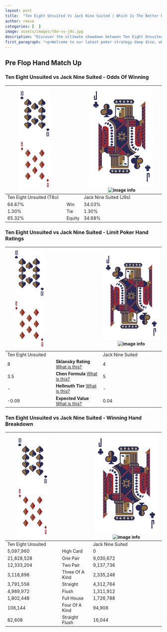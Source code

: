 ```yaml
---
layout: post
title:  "Ten Eight Unsuited Vs Jack Nine Suited | Which Is The Better Hand In Poker? A Complete Guide"
author: reece
categories: [  ]
image: assets/images/t8o-vs-j9s.jpg
description: "Discover the ultimate showdown between Ten Eight Unsuited and Jack Nine Suited in poker! Uncover the odds, strategies, and scenarios where one hand triumphs over the other. Get ready to up your poker game with this thrilling analysis."
first_paragraph: "<p>Welcome to our latest poker strategy deep dive, where we're pitting two distinct hands against each other in a high-stakes showdown: Ten Eight Unsuited vs Jack Nine Suited.</p><p>In the dynamic world of poker, every decision counts, and knowing which hand holds the upper hand is key to your success at the table.</p><p>In this article, we'll dissect these two hands, explore the scenarios where one dominates the other, and equip you with the knowledge to make strategic choices that can tip the odds in your favor.</p><p>Get ready to unravel the intriguing dynamics of these poker hands and elevate your game to new heights.</p>"
---
```




[comment]: # (sp0)

## Pre Flop Hand Match Up

<div class="table hand-ratings" markdown="1"> 



### Ten Eight Unsuited vs Jack Nine Suited - Odds Of Winning


    
| ![image info](assets/images/hand1/T.png) ![image info](assets/images/hand1/8o.png) |  | ![image info](assets/images/hand2/J.png) ![image info](assets/images/hand2/9s.png) |
| -------- | -------- | -------- |
| Ten Eight Unsuited (T8o) |  | Jack Nine Suited (J9s) |
| 64.67% | Win | 34.03% |
| 1.30% | Tie | 1.30% |
| 65.32% | Equity | 34.68% |




[comment]: # (sp1)



### Ten Eight Unsuited vs Jack Nine Suited - Limit Poker Hand Ratings


    
| ![image info](assets/images/hand1/T.png) ![image info](assets/images/hand1/8o.png) |  | ![image info](assets/images/hand2/J.png) ![image info](assets/images/hand2/9s.png) |
| -------- | -------- | -------- |
| Ten Eight Unsuited |  | Jack Nine Suited |
| 8 | **Sklansky Rating** [What is this?](/sklansky-rating-explained) | 4 |
| 3.5 | **Chen Formula** [What is this?](/chen-formula-explained) | 5 |
| - | **Hellmuth Tier** [What is this?](/Hellmuth-tier-explained) | - |
| -0.09 | **Expected Value** [What is this?](/expected-value-explained) | 0.04 |




[comment]: # (sp2)



### Ten Eight Unsuited vs Jack Nine Suited - Winning Hand Breakdown


    
| ![image info](assets/images/hand1/T.png) ![image info](assets/images/hand1/8o.png) |  | ![image info](assets/images/hand2/J.png) ![image info](assets/images/hand2/9s.png) |
| -------- | -------- | -------- |
| Ten Eight Unsuited |  | Jack Nine Suited |
| 5,097,960 | High Card | 0 |
| 21,828,528 | One Pair | 9,030,672 |
| 12,333,204 | Two Pair | 9,137,736 |
| 3,118,896 | Three Of A Kind | 2,335,248 |
| 3,791,556 | Straight | 4,312,764 |
| 4,989,972 | Flush | 1,311,912 |
| 1,802,448 | Full House | 1,726,788 |
| 108,144 | Four Of A Kind | 94,908 |
| 82,608 | Straight Flush | 16,044 |




[comment]: # (sp3)



</div>

[comment]: # (sp4)



[comment]: # (sp5)

